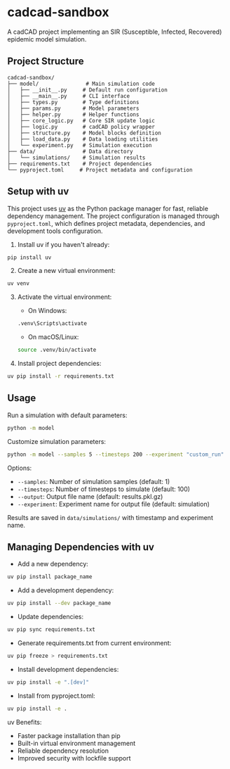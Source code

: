 # cadcad-sandbox

A cadCAD project implementing an SIR (Susceptible, Infected, Recovered) epidemic model simulation.

## Project Structure

```
cadcad-sandbox/
├── model/               # Main simulation code
│   ├── __init__.py     # Default run configuration
│   ├── __main__.py     # CLI interface
│   ├── types.py        # Type definitions
│   ├── params.py       # Model parameters
│   ├── helper.py       # Helper functions
│   ├── core_logic.py   # Core SIR update logic
│   ├── logic.py        # cadCAD policy wrapper
│   ├── structure.py    # Model blocks definition
│   ├── load_data.py    # Data loading utilities
│   └── experiment.py   # Simulation execution
├── data/               # Data directory
│   └── simulations/    # Simulation results
├── requirements.txt    # Project dependencies
└── pyproject.toml     # Project metadata and configuration
```

## Setup with uv

This project uses [uv](https://github.com/astral-sh/uv) as the Python package manager for fast, reliable dependency management. The project configuration is managed through `pyproject.toml`, which defines project metadata, dependencies, and development tools configuration.

1. Install uv if you haven't already:
```bash
pip install uv
```

2. Create a new virtual environment:
```bash
uv venv
```

3. Activate the virtual environment:
   - On Windows:
   ```bash
   .venv\Scripts\activate
   ```
   - On macOS/Linux:
   ```bash
   source .venv/bin/activate
   ```

4. Install project dependencies:
```bash
uv pip install -r requirements.txt
```

## Usage

Run a simulation with default parameters:
```bash
python -m model
```

Customize simulation parameters:
```bash
python -m model --samples 5 --timesteps 200 --experiment "custom_run"
```

Options:
- `--samples`: Number of simulation samples (default: 1)
- `--timesteps`: Number of timesteps to simulate (default: 100)
- `--output`: Output file name (default: results.pkl.gz)
- `--experiment`: Experiment name for output file (default: simulation)

Results are saved in `data/simulations/` with timestamp and experiment name.

## Managing Dependencies with uv

- Add a new dependency:
```bash
uv pip install package_name
```

- Add a development dependency:
```bash
uv pip install --dev package_name
```

- Update dependencies:
```bash
uv pip sync requirements.txt
```

- Generate requirements.txt from current environment:
```bash
uv pip freeze > requirements.txt
```

- Install development dependencies:
```bash
uv pip install -e ".[dev]"
```

- Install from pyproject.toml:
```bash
uv pip install -e .
```

uv Benefits:
- Faster package installation than pip
- Built-in virtual environment management
- Reliable dependency resolution
- Improved security with lockfile support
